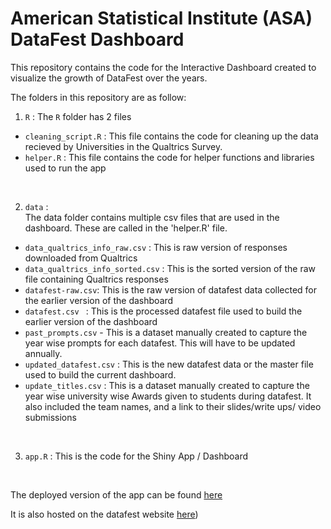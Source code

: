 # American Statistical Institute (ASA) DataFest Dashboard

This repository contains the code for the Interactive Dashboard created to visualize the growth of DataFest over the years. 

The folders in this repository are as follow:  

1. `R` :
The `R` folder has 2 files  

- `cleaning_script.R` : This file contains the code for cleaning up the data recieved by Universities in the Qualtrics Survey. 
- `helper.R` : This file contains the code for helper functions and libraries used to run the app
 
<br/> 
    
2. `data` :  
The data folder contains multiple csv files that are used in the dashboard. These are called in the 'helper.R' file.  
- `data_qualtrics_info_raw.csv` : This is raw version of responses downloaded from Qualtrics
- `data_qualtrics_info_sorted.csv` : This is the sorted version of the raw file containing Qualtrics responses
- `datafest-raw.csv`: This is the raw version of datafest data collected for the earlier version of the dashboard
- `datafest.csv ` : This is the processed datafest file used to build the earlier version of the dashboard
- `past_prompts.csv` - This is a dataset manually created to capture the year wise prompts for each datafest. This will have to be updated annually.
- `updated_datafest.csv` : This is the new datafest data or the master file used to build the current dashboard.
- `update_titles.csv` : This is a dataset manually created to capture the year wise university wise Awards given to students during datafest. It also included the team names, and a link to their slides/write ups/ video submissions
    
<br/>    
    
3. `app.R` : This is the code for the Shiny App /  Dashboard

<br/>

The deployed version of the app can be found [here](https://allis.shinyapps.io/datafest/) 

It is also hosted on the datafest website [here](https://asa-datafest.netlify.app/))
